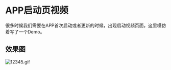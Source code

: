 # APP启动页视频
很多时候我们需要在APP首次启动或者更新的时候，出现启动视频页面，这里模仿着写了一个Demo。
## 效果图
![12345.gif](http://upload-images.jianshu.io/upload_images/1979970-a1e72ff303a45024.gif?imageMogr2/auto-orient/strip)


